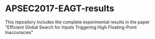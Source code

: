 # APSEC2017-EAGT-results
This repository includes the complete experimental results in the paper "Efficient Global Search for Inputs Triggering High Floating-Point Inaccuracies"


